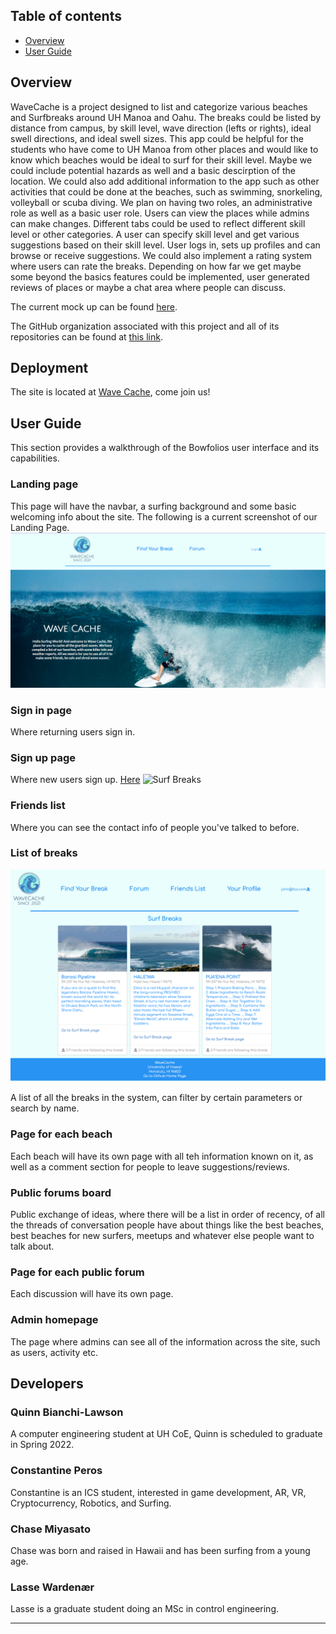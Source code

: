 ## Table of contents

* [Overview](#overview)
* [User Guide](#user-guide)

## Overview

WaveCache is a project designed to list and categorize various beaches and Surfbreaks around UH Manoa and Oahu.  The breaks could be listed by distance from campus, by skill level, wave direction (lefts or rights), ideal swell directions, and ideal swell sizes.  This app could be helpful for the students who have come to UH Manoa from other places and would like to know which beaches would be ideal to surf for their skill level.  Maybe we could include potential hazards as well and a basic descirption of the location.  We could also add additional information to the app such as other activities that could be done at the beaches, such as swimming, snorkeling, volleyball or scuba diving.  We plan on having two roles, an administrative role as well as a basic user role.  Users can view the places while admins can make changes.  Different tabs could be used to reflect different skill level or other categories.  A user can specify skill level and get various suggestions based on their skill level.  User logs in, sets up profiles and can browse or receive suggestions.  We could also implement a rating system where users can rate the breaks.  Depending on how far we get maybe some beyond the basics features could be implemented, user generated reviews of places or maybe a chat area where people can discuss.

The current mock up can be found <a href="https://studntnu-my.sharepoint.com/:b:/g/personal/lassetw_ntnu_no/ER4MvZZXC5VJkEwnQwLg744BxYV8sqoXK-FxqbB4tIq1rw?e=dQj4tf">here</a>.

The GitHub organization associated with this project and all of its repositories can be found at <a href="https://github.com/wavecache">this link</a>.

## Deployment

The site is located at <a href="http://www.wavecache.surf/#/">Wave Cache</a>, come join us! 

## User Guide

This section provides a walkthrough of the Bowfolios user interface and its capabilities.


### Landing page

This page will have the navbar, a surfing background and some basic welcoming info about the site.
The following is a current screenshot of our Landing Page.
![Picture of the landing screen](/Images/LandingPage11-18.png)


### Sign in page

Where returning users sign in.


### Sign up page

Where new users sign up.
<a href="http://www.wavecache.surf/#/signup">Here</a>
![Surf Breaks](../Images/Register.jpg")


### Friends list

Where you can see the contact info of people you've talked to before.


### List of breaks

![Surf Breaks](/Images/SurfBreaks.png)

A list of all the breaks in the system, can filter by certain parameters or search by name.


### Page for each beach

Each beach will have its own page with all teh information known on it, as well as a comment section for people to leave suggestions/reviews.


### Public forums board

Public exchange of ideas, where there will be a list in order of recency, of all the threads of conversation people have about things like the best beaches, best beaches for new surfers, meetups and whatever else people want to talk about.


### Page for each public forum

Each discussion will have its own page.


### Admin homepage

The page where admins can see all of the information across the site, such as users, activity etc.

## Developers

### Quinn Bianchi-Lawson

A computer engineering student at UH CoE, Quinn is scheduled to graduate in Spring 2022.

### Constantine Peros

Constantine is an ICS student, interested in game development, AR, VR, Cryptocurrency, Robotics, and Surfing.

### Chase Miyasato

Chase was born and raised in Hawaii and has been surfing from a young age.

### Lasse Wardenær

Lasse is a graduate student doing an MSc in control engineering.

-----
